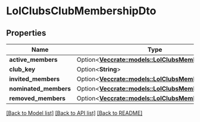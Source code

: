 # LolClubsClubMembershipDto

## Properties

Name | Type | Description | Notes
------------ | ------------- | ------------- | -------------
**active_members** | Option<[**Vec<crate::models::LolClubsMemberSinceDto>**](LolClubsMemberSinceDto.md)> |  | [optional]
**club_key** | Option<**String**> |  | [optional]
**invited_members** | Option<[**Vec<crate::models::LolClubsMemberSinceDto>**](LolClubsMemberSinceDto.md)> |  | [optional]
**nominated_members** | Option<[**Vec<crate::models::LolClubsMemberSinceDto>**](LolClubsMemberSinceDto.md)> |  | [optional]
**removed_members** | Option<[**Vec<crate::models::LolClubsMemberSinceDto>**](LolClubsMemberSinceDto.md)> |  | [optional]

[[Back to Model list]](../README.md#documentation-for-models) [[Back to API list]](../README.md#documentation-for-api-endpoints) [[Back to README]](../README.md)


